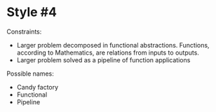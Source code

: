 Style #4
==============================

Constraints:

- Larger problem decomposed in functional abstractions. Functions, according to Mathematics, are relations from inputs to outputs.
- Larger problem solved as a pipeline of function applications

Possible names:

- Candy factory
- Functional
- Pipeline
